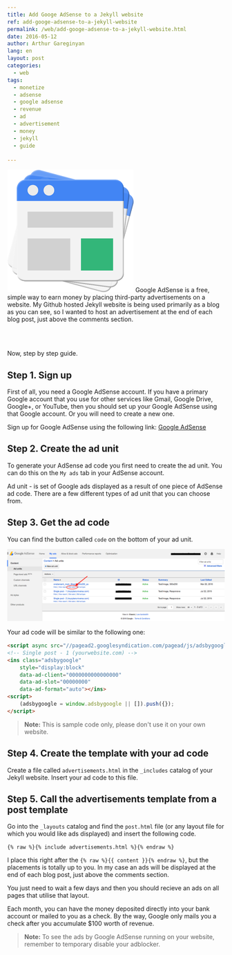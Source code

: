 ```yaml
---
title: Add Googe AdSense to a Jekyll website
ref: add-googe-adsense-to-a-jekyll-website
permalink: /web/add-googe-adsense-to-a-jekyll-website.html
date: 2016-05-12
author: Arthur Gareginyan
lang: en
layout: post
categories:
  - web
tags:
  - monetize
  - adsense
  - google adsense
  - revenue
  - ad
  - advertisement
  - money
  - jekyll
  - guide

---
```


![thumb](/images/add-googe-adsense-to-a-jekyll-website/gadsense-logo.png)
Google AdSense is a free, simple way to earn money by placing third-party advertisements on a website. My Github hosted Jekyll website is being used primarily as a blog as you can see, so I wanted to host an advertisement at the end of each blog post, just above the comments section.

<br><br>

Now, step by step guide.

## **Step 1.** Sign up

First of all, you need a Google AdSense account. If you have a primary Google account that you use for other services like Gmail, Google Drive, Google+, or YouTube, then you should set up your Google AdSense using that Google account. Or you will need to create a new one.

Sign up for Google AdSense using the following link: [Google AdSense](https://www.google.com/adsense/)


## **Step 2.** Create the ad unit

To generate your AdSense ad code you first need to create the ad unit. You can do this on the `My ads` tab in your AdSense account.

Ad unit - is set of Google ads displayed as a result of one piece of AdSense ad code. There are a few different types of ad unit that you can choose from.


## **Step 3.** Get the ad code

You can find the button called `code` on the bottom of your ad unit.

![](/images/add-googe-adsense-to-a-jekyll-website/gadsense-code.png)

Your ad code will be similar to the following one:

```html
<script async src="//pagead2.googlesyndication.com/pagead/js/adsbygoogle.js"></script>
<!-- Single post - 1 (yourwebsite.com) -->
<ins class="adsbygoogle"
    style="display:block"
    data-ad-client="0000000000000000"
    data-ad-slot="00000000"
    data-ad-format="auto"></ins>
<script>
    (adsbygoogle = window.adsbygoogle || []).push({});
</script>
```

> **Note:** This is sample code only, please don't use it on your own website.


## **Step 4.** Create the template with your ad code

Create a file called `advertisements.html` in the `_includes` catalog of your Jekyll website. Insert your ad code to this file.


## **Step 5.** Call the advertisements template from a post template

Go into the `_layouts` catalog and find the `post.html` file (or any layout file for which you would like ads displayed) and insert the following code.

```
{% raw %}{% include advertisements.html %}{% endraw %}
```

I place this right after the `{% raw %}{{ content }}{% endraw %}`, but the placements is totally up to you. In my case an ads will be displayed at the end of each blog post, just above the comments section.

You just need to wait a few days and then you should recieve an ads on all pages that utilise that layout.

Each month, you can have the money deposited directly into your bank account or mailed to you as a check. By the way, Google only mails you a check after you accumulate $100 worth of revenue.

> **Note:** To see the ads by Google AdSense running on your website, remember to temporary disable your adblocker.
